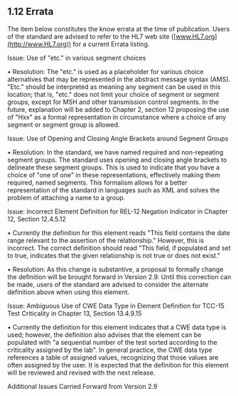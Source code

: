 ## 1.12 Errata

The item below constitutes the know errata at the time of publication. Users of the standard are advised to refer to the HL7 web site ([www.HL7.org](http://www.HL7.org)) for a current Errata listing.

Issue: Use of "etc." in various segment choices

• Resolution: The "etc." is used as a placeholder for various choice alternatives that may be represented in the abstract message syntax (AMS). "Etc." should be interpreted as meaning any segment can be used in this location; that is, "etc." does not limit your choice of segment or segment groups, except for MSH and other transmission control segments. In the future, explanation will be added to Chapter 2, section 12 proposing the use of "Hxx" as a formal representation in circumstance where a choice of any segment or segment group is allowed.

Issue: Use of Opening and Closing Angle Brackets around Segment Groups

• Resolution: In the standard, we have named required and non-repeating segment groups. The standard uses opening and closing angle brackets to delineate these segment groups. This is used to indicate that you have a choice of "one of one" in these representations, effectively making them required, named segments. This formalism allows for a better representation of the standard in languages such as XML and solves the problem of attaching a name to a group.

Issue: Incorrect Element Definition for REL-12 Negation Indicator in Chapter 12, Section 12.4.5.12

• Currently the definition for this element reads "This field contains the date range relevant to the assertion of the relationship." However, this is incorrect. The correct definition should read "This field, if populated and set to true, indicates that the given relationship is not true or does not exist."

• Resolution: As this change is substantive, a proposal to formally change the definition will be brought forward in Version 2.9. Until this correction can be made, users of the standard are advised to consider the alternate definition above when using this element.

Issue: Ambiguous Use of CWE Data Type in Element Definition for TCC-15 Test Criticality in Chapter 13, Section 13.4.9.15

• Currently the definition for this element indicates that a CWE data type is used; however, the definition also advises that the element can be populated with "a sequential number of the test sorted according to the criticality assigned by the lab". In general practice, the CWE data type references a table of assigned values, recognizing that those values are often assigned by the user. It is expected that the definition for this element will be reviewed and revised with the next release.

Additional Issues Carried Forward from Version 2.9
